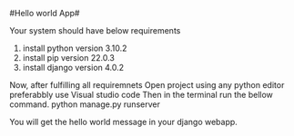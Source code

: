 #Hello world App#

 Your system should have below requirements

1. install python version 3.10.2
2. install pip version 22.0.3
3. install django version 4.0.2

Now, after fulfilling all requiremnets
Open project using any python editor preferabbly use Visual studio code
Then in the terminal run the bellow command.
python manage.py runserver

You will get the hello world message  in your django webapp.
